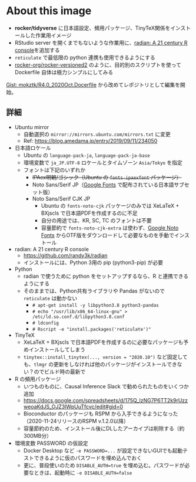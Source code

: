 # About this image

- **rocker/tidyverse** に日本語設定、頻用パッケージ、TinyTeX関係をインストールした作業用イメージ
- RStudio server を開くまでもないような作業用に、[radian: A 21 century R console](https://github.com/randy3k/radian)を追加する
- `reticulate` で最低限の python 連携も使用できるようにする
- [rocker-org/rocker-versioned2](https://github.com/rocker-org/rocker-versioned2) のように、目的別のスクリプトを使って Dockerfile 自体は極力シンプルにしてみる

[Gist: mokztk/R4.0_2020Oct.Docerfile](https://gist.github.com/mokztk/be9e0d8982fd32987dbb5c9552a9d4a7) から改めてレポジトリとして編集を開始。

## 詳細

- Ubuntu mirror
    - 自動選択の `mirror://mirrors.ubuntu.com/mirrors.txt` に変更
    - Ref: https://blog.amedama.jp/entry/2019/09/11/234050
- 日本語ロケール
    - Ubuntu の `language-pack-ja`, `language-pack-ja-base`
    - 環境変数で `ja_JP.UTF-8` ロケールとタイムゾーン `Asia/Tokyo` を指定
    - フォントは下記のいずれか
        - <s>IPAex明朝/ゴシック（Ubuntu の `fonts-ipaexfont` パッケージ）</s>
        - Noto Sans/Serif JP（[Google Fonts](https://fonts.google.com/) で配布されている日本語サブセット版）
        - Noto Sans/Serif CJK JP
            - Ubuntu の `fonts-noto-cjk` パッケージのみでは XeLaTeX + BXjscls で日本語PDFを作成するのに不足
            - 自分の用途では、KR, SC, TC のフォントは不要
            - 容量節約で `fonts-noto-cjk-extra` は使わず、[Google Noto Fonts](https://www.google.com/get/noto/) からOTF版をダウンロードして必要なものを手動でインストール
- radian: A 21 century R console
    - https://github.com/randy3k/radian
    - インストールには、Python 3用の pip (python3-pip) が必要
- Python
    - radian で使うために python をセットアップするなら、R と連携できるようにする
    - そのままでは、Python共有ライブラリや Pandas がないので `reticulate` は動かない
        - `# apt-get install -y libpython3.8 python3-pandas`
        - `# echo "/usr/lib/x86_64-linux-gnu" > /etc/ld.so.conf.d/libpython3.8.conf`
        - `# ldconfig`
        - `# Rscript -e "install.packages('reticulate')"`
- TinyTeX
    - XeLaTeX + BXjscls で日本語PDFを作成するのに必要なパッケージも予めインストールしてしまう
    - `tinytex::install_tinytex(..., version = "2020.10")` など固定しても、`tlmgr` の更新をしなければ他のパッケージがインストールできない？のでビルド時の最新で
- R の頻用パッケージ
    - いつものものに、Causal Inference Slack で勧められたものをいくつか追加
    - https://docs.google.com/spreadsheets/d/175Q_lzNG7P6TT2k9rUzzweoaKdJS_OJZ3lWpUuTfcvc/edit#gid=0
    - Bioconductor のパッケージも RSPM から入手できるようになった（2020-11-24リリースのRSPM v.1.2.0以降）
    - 容量節約のため、インストール後にDLしたアーカイブは削除する（約300MB分）
- 環境変数 PASSWORD の仮設定
    - Docker Desktop など `-e PASSWORD=...` が設定できないGUIでも起動テストできるように仮のパスワードを埋め込んでおく
    - 更に、普段使いのため `DISABLE_AUTH=true` を埋め込む。パスワードが必要なときは、起動時に `-e DISABLE_AUTH=false`
